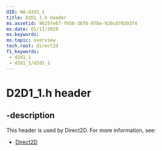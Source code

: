 ```yaml
---
UID: NA:d2d1_1
title: D2D1_1.h header
ms.assetid: 9625fe67-f650-36f8-978e-920cd70393f4
ms.date: 01/11/2019
ms.keywords: 
ms.topic: overview
tech.root: direct2d
f1_keywords:
 - d2d1_1
 - d2d1_1/d2d1_1
---
```


# D2D1_1.h header


## -description

This header is used by Direct2D. For more information, see:

- [Direct2D](../_direct2d/index.md)

